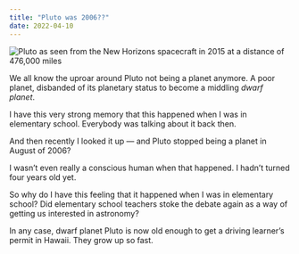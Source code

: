 ```yaml
---
title: "Pluto was 2006??"
date: 2022-04-10
---
```


![Pluto as seen from the New Horizons spacecraft in 2015 at a distance of 476,000 miles](https://images.unsplash.com/photo-1614314107768-6018061b5b72?crop=entropy&cs=tinysrgb&fit=max&fm=jpg&ixid=MnwxMTc3M3wwfDF8c2VhcmNofDF8fHBsdXRvfGVufDB8fHx8MTY0OTU5NjczMw&ixlib=rb-1.2.1&q=80&w=2000)

We all know the uproar around Pluto not being a planet anymore. A poor planet, disbanded of its planetary status to become a middling _dwarf planet_.

I have this very strong memory that this happened when I was in elementary school. Everybody was talking about it back then.

And then recently I looked it up — and Pluto stopped being a planet in August of 2006?

I wasn’t even really a conscious human when that happened. I hadn’t turned four years old yet.

So why do I have this feeling that it happened when I was in elementary school? Did elementary school teachers stoke the debate again as a way of getting us interested in astronomy?

In any case, dwarf planet Pluto is now old enough to get a driving learner’s permit in Hawaii. They grow up so fast.
